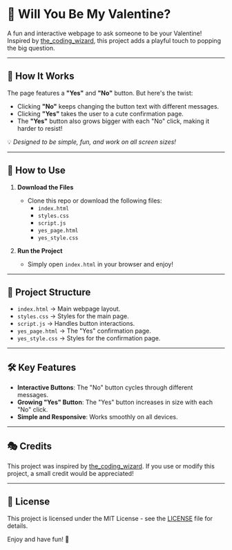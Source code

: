 # 💌 Will You Be My Valentine?

A fun and interactive webpage to ask someone to be your Valentine! Inspired by [the_coding_wizard](#), this project adds a playful touch to popping the big question.

---

## 🌟 How It Works

The page features a **"Yes"** and **"No"** button. But here's the twist:

- Clicking **"No"** keeps changing the button text with different messages.
- Clicking **"Yes"** takes the user to a cute confirmation page.
- The **"Yes"** button also grows bigger with each "No" click, making it harder to resist!

💡 *Designed to be simple, fun, and work on all screen sizes!*

---

## 🎨 How to Use

1. **Download the Files**  
   - Clone this repo or download the following files:
     - `index.html`
     - `styles.css`
     - `script.js`
     - `yes_page.html`
     - `yes_style.css`

2. **Run the Project**  
   - Simply open `index.html` in your browser and enjoy!

---

## 📂 Project Structure

- `index.html` → Main webpage layout.
- `styles.css` → Styles for the main page.
- `script.js` → Handles button interactions.
- `yes_page.html` → The "Yes" confirmation page.
- `yes_style.css` → Styles for the confirmation page.

---

## 🛠️ Key Features

- **Interactive Buttons**: The "No" button cycles through different messages.
- **Growing "Yes" Button**: The "Yes" button increases in size with each "No" click.
- **Simple and Responsive**: Works smoothly on all devices.

---

## 🎭 Credits

This project was inspired by [the_coding_wizard](#). If you use or modify this project, a small credit would be appreciated!

---

## 📄 License

This project is licensed under the MIT License - see the [LICENSE](LICENSE) file for details.

Enjoy and have fun! 💖
